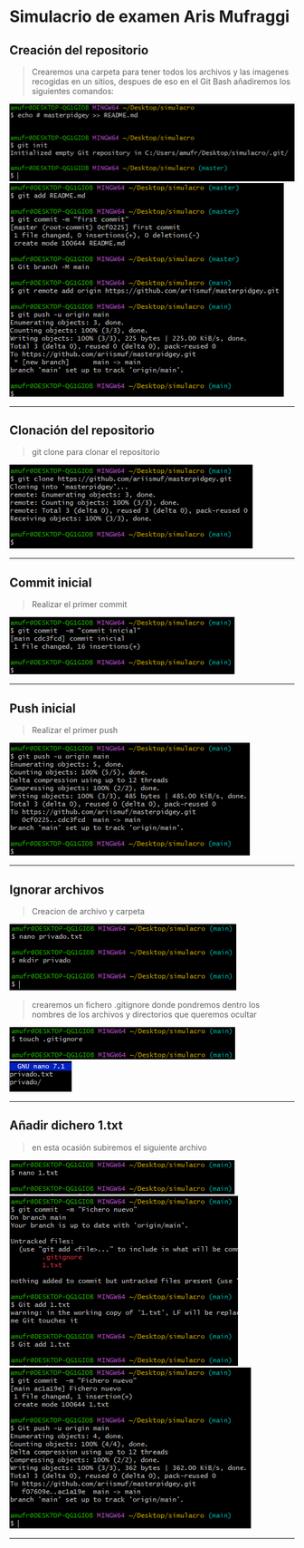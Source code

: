 # Simulacrio de examen Aris Mufraggi

## Creación del repositorio
>Crearemos una carpeta para tener todos los archivos y las imagenes recogidas en un sitios, despues de eso en el Git Bash añadiremos los siguientes comandos:

![image](img\1.png)
![image](img\2.png)
***
## Clonación del repositorio
>git clone para clonar el repositorio

![image](img\3.png)
*** 
## Commit inicial
>Realizar el primer commit

![image](img\4.png)
***

## Push inicial
>Realizar el primer push

![image](img\5.png)
***

## Ignorar archivos
>Creacion de archivo y carpeta 

![image](img\6.png)

>crearemos un fichero .gitignore donde pondremos dentro los nombres de los archivos y directorios que queremos ocultar

![image](img\7.png)
![image](img\8.png)
***

## Añadir dichero 1.txt

>en esta ocasión subiremos el siguiente archivo

![image](img\9.png)
![image](img\10.png)
![image](img\11.png)
***

